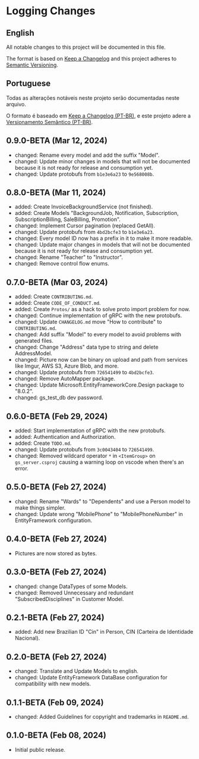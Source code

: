 # Logging Changes

## English

All notable changes to this project will be documented in this file.

The format is based on [Keep a Changelog](http://keepachangelog.com/)
and this project adheres to [Semantic Versioning](http://semver.org/).

## Portuguese

Todas as alterações notáveis ​​neste projeto serão documentadas neste arquivo.

O formato é baseado em [Keep a Changelog (PT-BR)](https://keepachangelog.com/pt-BR/1.0.0/),
e este projeto adere a [Versionamento Semântico (PT-BR)](https://semver.org/lang/pt-BR/).

<!--
for copy and paste
added:
changed:
fixed:
-->

<!-- TODO
## 1.0.0-RC-1 (Mar 12, 2024)
- changed:
-->

## 0.9.0-BETA (Mar 12, 2024)

- changed: Rename every model and add the suffix "Model".
- changed: Update minor changes in models that will not be documented because it is not ready for release and consumption yet.
- changed: Update protobufs from `b1e3e6a23` to `9e568008b`.

## 0.8.0-BETA (Mar 11, 2024)

- added: Create InvoiceBackgroundService (not finished).
- added: Create Models "BackgroundJob, Notification, Subscription, SubscriptionBilling, SaleBilling, Promotion".
- changed: Implement Cursor pagination (replaced GetAll).
- changed: Update protobufs from `4bd2bcfe3` to `b1e3e6a23`.
- changed: Every model ID now has a prefix in it to make it more readable.
- changed: Update major changes in models that will not be documented because it is not ready for release and consumption yet.
- changed: Rename "Teacher" to "Instructor".
- changed: Remove control flow enums.

## 0.7.0-BETA (Mar 03, 2024)

- added: Create `CONTRIBUTING.md`.
- added: Create `CODE_OF_CONDUCT.md`.
- added: Create `Protos/` as a hack to solve proto import problem for now.
- changed: Continue implementation of gRPC with the new protobufs.
- changed: Update `CHANGELOG.md` move "How to contribute" to `CONTRIBUTING.md`.
- changed: Add suffix "Model" to every model to avoid problems with generated files.
- changed: Change "Address" data type to string and delete AddressModel.
- changed: Picture now can be binary on upload and path from services like Imgur, AWS S3, Azure Blob, and more.
- changed: Update protobufs  from `726541499` to `4bd2bcfe3`.
- changed: Remove AutoMapper package.
- changed: Update Microsoft.EntityFrameworkCore.Design package to "8.0.2".
- changed: gs_test_db dev password.

## 0.6.0-BETA (Feb 29, 2024)

- added: Start implementation of gRPC with the new protobufs.
- added: Authentication and Authorization.
- added: Create `TODO.md`.
- changed: Update protobufs  from `3c0043404` to `726541499`.
- changed: Removed wildcard operator `*` in `<ItemGroup>` on `gs_server.csproj` causing a warning loop on vscode when there's an error.

## 0.5.0-BETA (Feb 27, 2024)

- changed: Rename "Wards" to "Dependents" and use a Person model to make things simpler.
- changed: Update wrong "MobilePhone" to "MobilePhoneNumber" in EntityFramework configuration.

## 0.4.0-BETA (Feb 27, 2024)

- Pictures are now stored as bytes.

## 0.3.0-BETA (Feb 27, 2024)

- changed: change DataTypes of some Models.
- changed: Removed Unnecessary and redundant "SubscribedDisciplines" in Customer Model.

## 0.2.1-BETA (Feb 27, 2024)

- added: Add new Brazilian ID "Cin" in Person, CIN (Carteira de Identidade Nacional).

## 0.2.0-BETA (Feb 27, 2024)

- changed: Translate and Update Models to english.
- changed: Update EntityFramework DataBase configuration for compatibility with new models.

## 0.1.1-BETA (Feb 09, 2024)

- changed: Added Guidelines for copyright and trademarks in `README.md`.

## 0.1.0-BETA (Feb 08, 2024)

- Initial public release.
